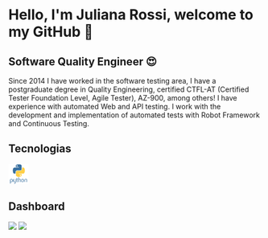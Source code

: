 
# Hello, I'm Juliana Rossi, welcome to my GitHub 👋

## Software Quality Engineer 😍

Since 2014 I have worked in the software testing area, I have a postgraduate degree in Quality Engineering, certified CTFL-AT (Certified Tester Foundation Level, Agile Tester), AZ-900, among others! I have experience with automated Web and API testing. I work with the development and implementation of automated tests with Robot Framework and Continuous Testing.

## Tecnologias
<div>
  <img src="https://github.com/devicons/devicon/blob/master/icons/python/python-original-wordmark.svg" title="Python" alt="Java" width="40" height="40"/>&nbsp;
</div>

## Dashboard
<div align = "left">
<img height = "200em" src="https://github-readme-stats.vercel.app/api/top-langs/?username=risoflorais&show_icons=true&theme=bear&count_private=true"/>
<img height = "200em" src="https://github-readme-stats.vercel.app/api?username=risoflorais&show_icons=true&show_icons=true&theme=bear&count_private=true" />
</div>
